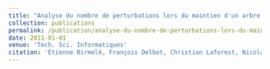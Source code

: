 ```yaml
---
title: "Analyse du nombre de perturbations lors du maintien d'un arbre de connexion de faible diam{\`{e}}tre"
collection: publications
permalink: /publication/analyse-du-nombre-de-perturbations-lors-du-maintien-dun-arbre-de-connexion-de-faible-diametre
date: 2011-01-01
venue: 'Tech. Sci. Informatiques'
citation: 'Etienne Birmelé, François Delbot, Christian Laforest, Nicolas Thibault. "Analyse du nombre de perturbations lors du maintien d'un arbre de connexion de faible diam\`etre". Tech. Sci. Informatiques, 2011.'
---
```

